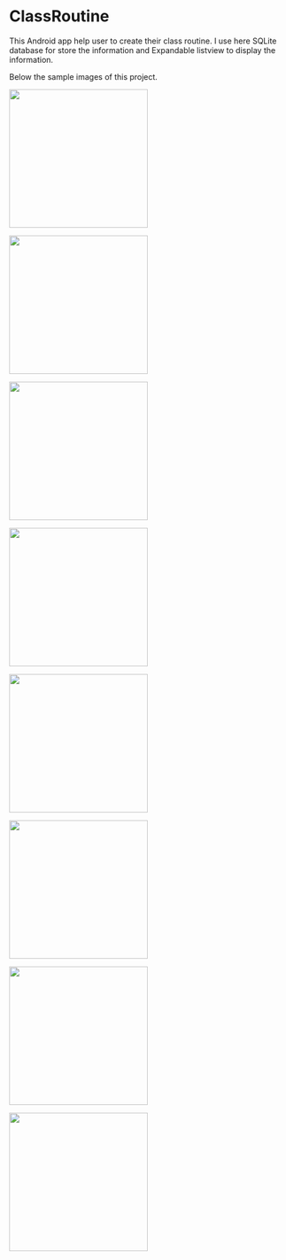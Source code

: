 # ClassRoutine
This Android app help user to create their class routine. I use here SQLite database for store the information and Expandable listview to display the information.

Below the sample images of this project.



<img src = "images/rtn1.png" width = "250" > </img>


<img src = "images/rtn2.png" width = "250" > </img>


<img src = "images/rtn3.png" width = "250" > </img>


<img src = "images/rtn4.png" width = "250" > </img>


<img src = "images/rtn5.png" width = "250" > </img>


<img src = "images/rtn6.png" width = "250" > </img>


<img src = "images/rtn7.png" width = "250" > </img>


<img src = "images/rtn8.png" width = "250" > </img>
